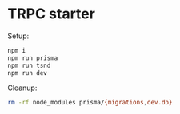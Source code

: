# TRPC starter

Setup: 

```bash
npm i
npm run prisma
npm run tsnd
npm run dev
```

Cleanup: 

```bash
rm -rf node_modules prisma/{migrations,dev.db}
```